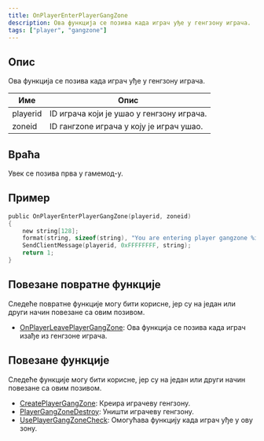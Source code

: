 ```yaml
---
title: OnPlayerEnterPlayerGangZone
description: Ова функција се позива када играч уђе у генгзону играча.
tags: ["player", "gangzone"]
---
```


<VersionWarn name='callback' version='omp v1.1.0.2612' />

## Опис

Ова функција се позива када играч уђе у генгзону играча.

| Име      | Опис                                                   |
| -------- | ------------------------------------------------------ |
| playerid | ID играча који је ушао у генгзону играча.              |
| zoneid   | ID гангzone играча у коју је играч ушао.               |

## Враћа

Увек се позива прва у гамемод-у.

## Пример

```c
public OnPlayerEnterPlayerGangZone(playerid, zoneid)
{
    new string[128];
    format(string, sizeof(string), "You are entering player gangzone %i", zoneid);
    SendClientMessage(playerid, 0xFFFFFFFF, string);
    return 1;
}
```

## Повезане повратне функције

Следеће повратне функције могу бити корисне, јер су на један или други начин повезане са овим позивом.

- [OnPlayerLeavePlayerGangZone](OnPlayerLeavePlayerGangZone): Ова функција се позива када играч изађе из генгзоне играча.

## Повезане функције

Следеће функције могу бити корисне, јер су на један или други начин повезане са овим позивом.

- [CreatePlayerGangZone](../functions/CreatePlayerGangZone): Креира играчеву генгзону.
- [PlayerGangZoneDestroy](../functions/PlayerGangZoneDestroy): Уништи играчеву генгзону.
- [UsePlayerGangZoneCheck](../functions/UsePlayerGangZoneCheck): Омогућава функцију када играч уђе у ову зону.
